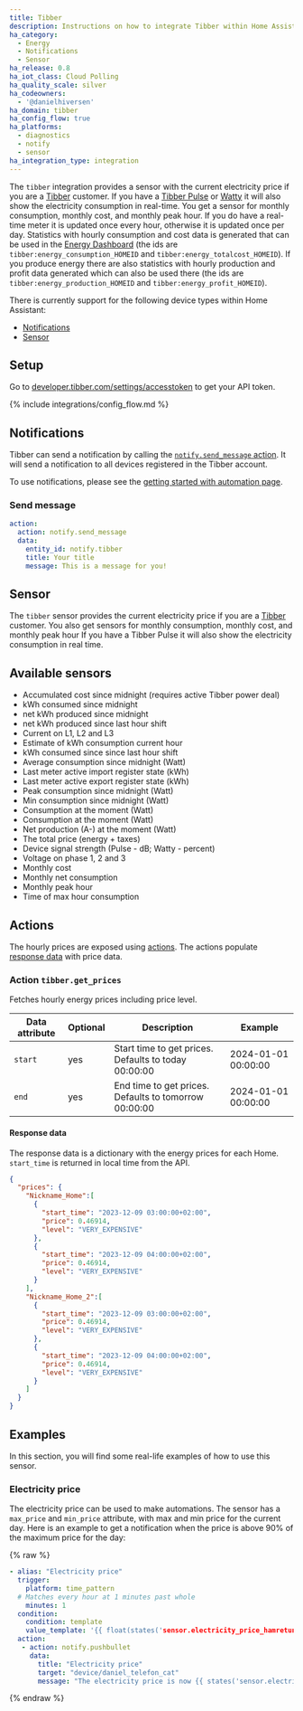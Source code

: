 ```yaml
---
title: Tibber
description: Instructions on how to integrate Tibber within Home Assistant.
ha_category:
  - Energy
  - Notifications
  - Sensor
ha_release: 0.8
ha_iot_class: Cloud Polling
ha_quality_scale: silver
ha_codeowners:
  - '@danielhiversen'
ha_domain: tibber
ha_config_flow: true
ha_platforms:
  - diagnostics
  - notify
  - sensor
ha_integration_type: integration
---
```


The `tibber` integration provides a sensor with the current electricity price if you are a [Tibber](https://tibber.com/) customer.
If you have a [Tibber Pulse](https://tibber.com/no/store/produkt/pulse) or [Watty](https://tibber.com/se/store/produkt/watty-smart-energimatare) it will also show the electricity consumption in real-time. You get a sensor for monthly consumption, monthly cost, and monthly peak hour. If you do have a real-time meter it is updated once every hour, otherwise it is updated once per day. Statistics with hourly consumption and cost data is generated that can be used in the [Energy Dashboard](/docs/energy/) (the ids are `tibber:energy_consumption_HOMEID` and `tibber:energy_totalcost_HOMEID`). If you produce energy there are also statistics with hourly production and profit data generated which can also be used there (the ids are `tibber:energy_production_HOMEID` and `tibber:energy_profit_HOMEID`).

There is currently support for the following device types within Home Assistant:

- [Notifications](#notifications)
- [Sensor](#sensor)

## Setup

Go to [developer.tibber.com/settings/accesstoken](https://developer.tibber.com/settings/accesstoken) to get your API token.

{% include integrations/config_flow.md %}

## Notifications

Tibber can send a notification by calling the [`notify.send_message` action](/integrations/notify/). It will send a notification to all devices registered in the Tibber account.

To use notifications, please see the [getting started with automation page](/getting-started/automation/).

### Send message

```yaml
action:
  action: notify.send_message
  data:
    entity_id: notify.tibber
    title: Your title
    message: This is a message for you!
```

## Sensor

The `tibber` sensor provides the current electricity price if you are a [Tibber](https://tibber.com/) customer.
You also get sensors for monthly consumption, monthly cost, and monthly peak hour
If you have a Tibber Pulse it will also show the electricity consumption in real time.

## Available sensors

- Accumulated cost since midnight (requires active Tibber power deal)
- kWh consumed since midnight
- net kWh produced since midnight
- net kWh produced since last hour shift
- Current on L1, L2 and L3
- Estimate of kWh consumption current hour
- kWh consumed since since last hour shift
- Average consumption since midnight (Watt)
- Last meter active import register state (kWh)
- Last meter active export register state (kWh)
- Peak consumption since midnight (Watt)
- Min consumption since midnight (Watt)
- Consumption at the moment (Watt)
- Consumption at the moment (Watt)
- Net production (A-) at the moment (Watt)
- The total price (energy + taxes)
- Device signal strength (Pulse - dB; Watty - percent)
- Voltage on phase 1, 2 and 3
- Monthly cost
- Monthly net consumption
- Monthly peak hour
- Time of max hour consumption

</div>

## Actions

The hourly prices are exposed using [actions](/docs/scripts/service-calls/). The actions populate [response data](/docs/scripts/service-calls#use-templates-to-handle-response-data) with price data.

### Action `tibber.get_prices`

Fetches hourly energy prices including price level.

| Data attribute | Optional | Description | Example |
| ---------------------- | -------- | ----------- | --------|
| `start` | yes | Start time to get prices. Defaults to today 00:00:00 | 2024-01-01 00:00:00 |
| `end` | yes | End time to get prices. Defaults to tomorrow 00:00:00 | 2024-01-01 00:00:00 |

#### Response data

The response data is a dictionary with the energy prices for each Home. `start_time` is returned in local time from the API.

```json
{
  "prices": {
    "Nickname_Home":[
      {
        "start_time": "2023-12-09 03:00:00+02:00",
        "price": 0.46914,
        "level": "VERY_EXPENSIVE"
      },
      {
        "start_time": "2023-12-09 04:00:00+02:00",
        "price": 0.46914,
        "level": "VERY_EXPENSIVE"
      }
    ],
    "Nickname_Home_2":[
      {
        "start_time": "2023-12-09 03:00:00+02:00",
        "price": 0.46914,
        "level": "VERY_EXPENSIVE"
      },
      {
        "start_time": "2023-12-09 04:00:00+02:00",
        "price": 0.46914,
        "level": "VERY_EXPENSIVE"
      }
    ]
  }
}
```

## Examples

In this section, you will find some real-life examples of how to use this sensor.

### Electricity price

The electricity price can be used to make automations. The sensor has a `max_price` and `min_price` attribute, with max and min price for the current day. Here is an example to get a notification when the price is above 90% of the maximum price for the day:

{% raw %}

```yaml
- alias: "Electricity price"
  trigger:
    platform: time_pattern
  # Matches every hour at 1 minutes past whole
    minutes: 1
  condition:
    condition: template
    value_template: '{{ float(states('sensor.electricity_price_hamretunet_10')) > 0.9 * float(state_attr('sensor.electricity_price_hamretunet_10', 'max_price')) }}'
  action:
   - action: notify.pushbullet
     data:
       title: "Electricity price"
       target: "device/daniel_telefon_cat"
       message: "The electricity price is now {{ states('sensor.electricity_price_hamretunet_10') }}"
```



{% endraw %}
